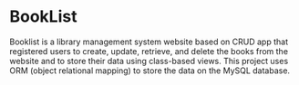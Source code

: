 # BookList
Booklist is a library management system website based on CRUD app that registered users to create, update, retrieve, and delete the books from the website and to store their data using class-based views. This project uses ORM (object relational mapping) to store the data on the MySQL database. 
